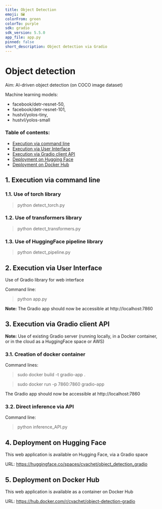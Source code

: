 ```yaml
---
title: Object Detection
emoji: 🖼
colorFrom: green
colorTo: purple
sdk: gradio
sdk_version: 5.5.0
app_file: app.py
pinned: false
short_description: Object detection via Gradio
---
```


# Object detection

Aim: AI-driven object detection (on COCO image dataset)

Machine learning models:
 - facebook/detr-resnet-50, 
 - facebook/detr-resnet-101, 
 - hustvl/yolos-tiny, 
 - hustvl/yolos-small

### <b>Table of contents:</b>
 - [Execution via command line](#1-execution-via-command-line)
 - [Execution via User Interface ](#2-execution-via-user-interface)
 - [Execution via Gradio client API](#3-execution-via-gradio-client-api)
 - [Deployment on Hugging Face](#4-deployment-on-hugging-face)
 - [Deployment on Docker Hub](#5-deployment-on-docker-hub)


## 1. Execution via command line

### 1.1. Use of torch library
> python detect_torch.py 

### 1.2. Use of transformers library
> python detect_transformers.py

### 1.3. Use of HuggingFace pipeline library
> python detect_pipeline.py

## 2. Execution via User Interface 
Use of Gradio library for web interface

Command line:
> python app.py

<b>Note:</b> The Gradio app should now be accessible at http://localhost:7860

## 3. Execution via Gradio client API

<b>Note:</b> Use of existing Gradio server (running locally, in a Docker container, or in the cloud as a HuggingFace space or AWS)

### 3.1. Creation of docker container

Command lines:
> sudo docker build -t gradio-app .

> sudo docker run -p 7860:7860 gradio-app

The Gradio app should now be accessible at http://localhost:7860

### 3.2. Direct inference via API
Command line:
> python inference_API.py


## 4. Deployment on Hugging Face

This web application is available on Hugging Face, via a Gradio space

URL: https://huggingface.co/spaces/cvachet/object_detection_gradio


## 5. Deployment on Docker Hub

This web application is available as a container on Docker Hub

URL: https://hub.docker.com/r/cvachet/object-detection-gradio

